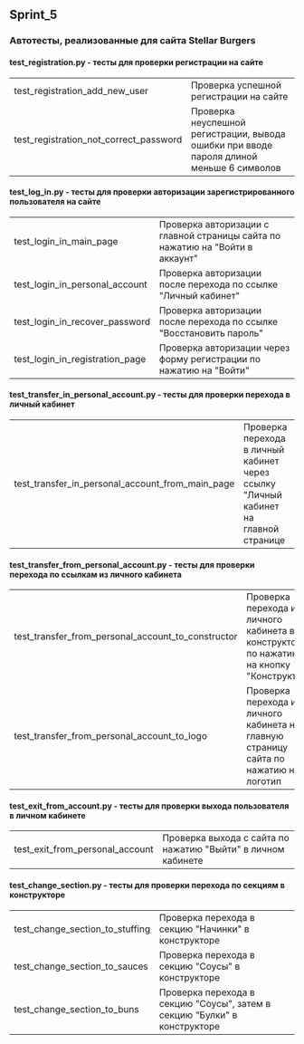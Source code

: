 <h2>Sprint_5</h2>
<h3>Автотесты, реализованные для сайта Stellar Burgers</h3>

<h4>test_registration.py - тесты для проверки регистрации на сайте</h4>
<table>
  <thead>
  </thead>
  <tbody>
    <tr>
      <td>test_registration_add_new_user</td>
      <td>Проверка успешной регистрации на сайте</td>
    </tr>
    <tr>
      <td>test_registration_not_correct_password</td>
      <td>Проверка неуспешной регистрации, вывода ошибки при вводе пароля длиной меньше 6 символов</td>
    </tr>
  </tbody>
</table>

<h4>test_log_in.py - тесты для проверки авторизации зарегистрированного пользователя на сайте</h4>
<table>
  <thead>
  </thead>
  <tbody>
    <tr>
      <td>test_login_in_main_page</td>
      <td>Проверка авторизации с главной страницы сайта по нажатию на "Войти в аккаунт"</td>
    </tr>
    <tr>
      <td>test_login_in_personal_account</td>
      <td>Проверка авторизации после перехода по ссылке "Личный кабинет"</td>
    </tr>
    <tr>
      <td>test_login_in_recover_password</td>
      <td>Проверка авторизации после перехода по ссылке "Восстановить пароль"</td>
    </tr>
    <tr>
      <td>test_login_in_registration_page</td>
      <td>Проверка авторизации через форму регистрации по нажатию на "Войти"</td>
    </tr>
  </tbody>
</table>

<h4>test_transfer_in_personal_account.py - тесты для проверки перехода в личный кабинет</h4>
<table>
  <thead>
  </thead>
  <tbody>
    <tr>
      <td>test_transfer_in_personal_account_from_main_page</td>
      <td>Проверка перехода в личный кабинет через ссылку "Личный кабинет на главной странице</td>
    </tr>
  </tbody>
</table>

<h4>test_transfer_from_personal_account.py - тесты для проверки перехода по ссылкам из личного кабинета</h4>
<table>
  <thead>
  </thead>
  <tbody>
    <tr>
      <td>test_transfer_from_personal_account_to_constructor</td>
      <td>Проверка перехода из личного кабинета в конструктор по нажатию на кнопку "Конструктор"</td>
    </tr>
    <tr>
      <td>test_transfer_from_personal_account_to_logo</td>
      <td>Проверка перехода из личного кабинета на главную страницу сайта по нажатию на логотип</td>
    </tr>
  </tbody>
</table>

<h4>test_exit_from_account.py - тесты для проверки выхода пользователя в личном кабинете</h4>
<table>
  <thead>
  </thead>
  <tbody>
    <tr>
      <td>test_exit_from_personal_account</td>
      <td>Проверка выхода с сайта по нажатию "Выйти" в личном кабинете</td>
    </tr>
  </tbody>
</table>

<h4>test_change_section.py - тесты для проверки перехода по секциям в конструкторе</h4>
<table>
  <thead>
  </thead>
  <tbody>
    <tr>
      <td>test_change_section_to_stuffing</td>
      <td>Проверка перехода в секцию "Начинки" в конструкторе</td>
    </tr>
    <tr>
      <td>test_change_section_to_sauces</td>
      <td>Проверка перехода в секцию "Соусы" в конструкторе</td>
    </tr>
    <tr>
      <td>test_change_section_to_buns</td>
      <td>Проверка перехода в секцию "Соусы", затем в секцию "Булки" в конструкторе</td>
    </tr>
  </tbody>
</table>